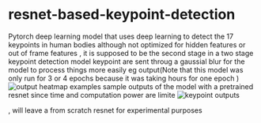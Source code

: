 # resnet-based-keypoint-detection
Pytorch deep learning model that uses deep learning to detect the 17 keypoints in human bodies although not optimized for hidden features or out of frame features , it is supposed to be the second stage in a two stage keypoint detection model
keypoint are sent throug a gaussial blur for the model to process things more easily
eg output(Note that this model was only run for 3 or 4 epochs because it was taking hours for one epoch )
![output heatmap examples](https://github.com/user-attachments/assets/7b302445-44dc-4081-bb68-4aae1a0ba54e)
sample outputs of the model with a pretrained resnet since time and computation power are limite
![keypoint outputs](https://github.com/user-attachments/assets/e14ea398-816a-4399-865b-afed6275e6db)

, will leave a from scratch resnet for experimental purposes
